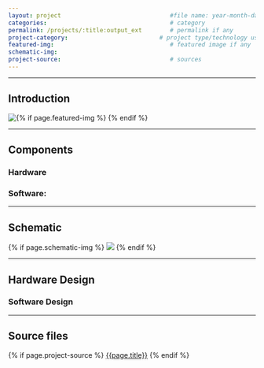 ```yaml
---
layout: project                               #file name: year-month-day-title.md
categories:                                   # category
permalink: /projects/:title:output_ext        # permalink if any
project-category:                          # project type/technology used
featured-img:                                 # featured image if any
schematic-img:
project-source:                               # sources
---
```



---
## Introduction
{% if page.featured-img %}
  <img src="{{ page.featured-img }}" class="img-fluid mr-3" style="float:left; max-width:15rem;"/>{% endif %}

---
## Components
### Hardware

### Software:

---
## Schematic
{% if page.schematic-img %}
  <img src="{{ page.schematic-img }}" class="img-fluid"/>
{% endif %}

---
## Hardware Design

### Software Design

---
## Source files
{% if page.project-source %}
  <a href="{{ page.project-source }}">{{page.title}}</a>
{% endif %}

